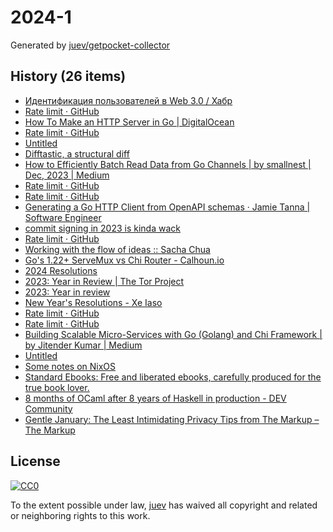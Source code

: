 # 2024-1

Generated by [juev/getpocket-collector](https://github.com/juev/getpocket-collector)

## History (26 items)

- [Идентификация пользователей в Web 3.0 / Хабр](https://habr.com/ru/articles/781584/)
- [Rate limit · GitHub](https://github.com/schollz/no-dice)
- [How To Make an HTTP Server in Go | DigitalOcean](https://www.digitalocean.com/community/tutorials/how-to-make-an-http-server-in-go)
- [Rate limit · GitHub](https://github.com/go-delve/delve/releases/tag/v1.22.0)
- [Untitled](https://roytanck.com/2023/12/23/in-2024-please-switch-to-firefox/)
- [Difftastic, a structural diff](https://difftastic.wilfred.me.uk)
- [How to Efficiently Batch Read Data from Go Channels | by smallnest | Dec, 2023 | Medium](https://medium.com/@smallnest/how-to-efficiently-batch-read-data-from-go-channels-7fe70774a8a5)
- [Rate limit · GitHub](https://github.com/joho/godotenv)
- [Rate limit · GitHub](https://github.com/kelseyhightower/envconfig)
- [Generating a Go HTTP Client from OpenAPI schemas · Jamie Tanna | Software Engineer](https://www.jvt.me/posts/2022/04/06/generate-go-client-openapi/)
- [commit signing in 2023 is kinda wack](https://lobi.to/writes/wacksigning/)
- [Rate limit · GitHub](https://github.com/synacktiv/frinet)
- [Working with the flow of ideas :: Sacha Chua](https://sachachua.com/blog/2023/12/2023-12-25-07-flow-of-ideas-writing-metaphor/)
- [Go's 1.22+ ServeMux vs Chi Router - Calhoun.io](https://www.calhoun.io/go-servemux-vs-chi)
- [2024 Resolutions](https://www.dnsprincess.com/2023/12/2024-resolutions.html)
- [2023: Year in Review | The Tor Project](https://blog.torproject.org/2023-year-in-review/)
- [2023: Year in review](https://jvns.ca/blog/2023/12/31/2023--year-in-review/)
- [New Year's Resolutions - Xe Iaso](https://xeiaso.net/videos/2023/new-years-resolutions/)
- [Rate limit · GitHub](https://github.com/juev/links)
- [Rate limit · GitHub](https://github.com/juev/getpocket-collector)
- [Building Scalable Micro-Services with Go (Golang) and Chi Framework | by Jitender Kumar | Medium](https://medium.com/@jitenderkmr/building-scalable-micro-services-with-go-golang-and-chi-framework-6db5f2f9ad28)
- [Untitled](https://vc.ru/life/477671-dorogoy-dnevnik-kak-ezhednevnye-zapisi-proishodyashchego-i-refleksiya-vliyayut-na-zdorove-nastroenie-i-pamyat)
- [Some notes on NixOS](https://jvns.ca/blog/2024/01/01/some-notes-on-nixos/)
- [Standard Ebooks: Free and liberated ebooks, carefully produced for the true book lover.](https://standardebooks.org)
- [8 months of OCaml after 8 years of Haskell in production - DEV Community](https://dev.to/chshersh/8-months-of-ocaml-after-8-years-of-haskell-in-production-h96)
- [Gentle January: The Least Intimidating Privacy Tips from The Markup – The Markup](https://themarkup.org/gentle-january/2024/01/02/gentle-january-the-least-intimidating-privacy-tips-from-the-markup)

## License

[![CC0](https://mirrors.creativecommons.org/presskit/buttons/88x31/svg/cc-zero.svg)](https://creativecommons.org/publicdomain/zero/1.0/)

To the extent possible under law, [juev](https://github.com/juev) has waived all copyright and related or neighboring rights to this work.
